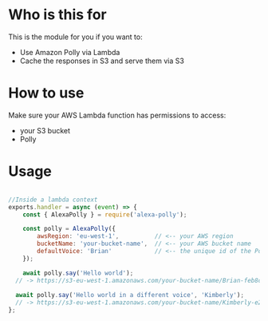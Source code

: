 # Who is this for

This is the module for you if you want to:
- Use Amazon Polly via Lambda
- Cache the responses in S3 and serve them via S3

# How to use

Make sure your AWS Lambda function has permissions to access:
- your S3 bucket
- Polly


# Usage

```javascript

//Inside a lambda context
exports.handler = async (event) => {
	const { AlexaPolly } = require('alexa-polly');

	const polly = AlexaPolly({
		awsRegion: 'eu-west-1',          // <-- your AWS region
		bucketName: 'your-bucket-name',  // <-- your AWS bucket name
		defaultVoice: 'Brian'            // <-- the unique id of the Polly voice you wish to use
	});

	await polly.say('Hello world'); 
  // -> https://s3-eu-west-1.amazonaws.com/your-bucket-name/Brian-feb8c74fc13ec529e245d16227c26a79.mp3
  
  await polly.say('Hello world in a different voice', 'Kimberly'); 
  // -> https://s3-eu-west-1.amazonaws.com/your-bucket-name/Kimberly-e245d16227c26a79feb8c74fc13ec529.mp3
}; 
```